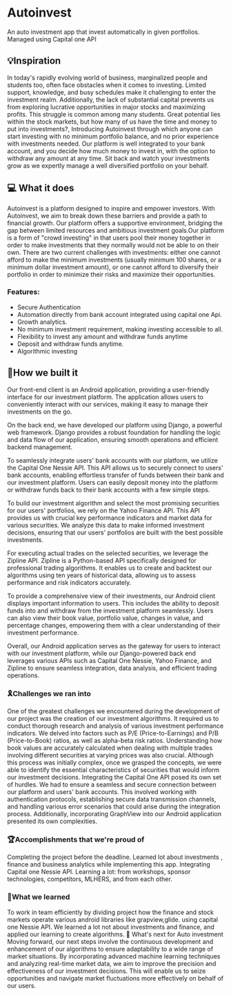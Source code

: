 # Autoinvest
An auto investment app that invest automatically in given portfolios. Managed using Capital one API

## 💡Inspiration
In today's rapidly evolving world of business, marginalized people and students too, often face obstacles when it comes to investing. Limited support, knowledge, and busy schedules make it challenging to enter the investment realm. Additionally, the lack of substantial capital prevents us from exploring lucrative opportunities in major stocks and maximizing profits. This struggle is common among many students. Great potential lies within the stock markets, but how many of us have the time and money to put into investments?, Introducing Autoinvest through which anyone can start investing with no minimum portfolio balance, and no prior experience with investments needed. Our platform is well integrated to your bank account, and you decide how much money to invest in, with the option to withdraw any amount at any time. Sit back and watch your investments grow as we expertly manage a well diversified portfolio on your behalf.

## 💻 What it does
Autoinvest is a platform designed to inspire and empower investors. With Autoinvest, we aim to break down these barriers and provide a path to financial growth. Our platform offers a supportive environment, bridging the gap between limited resources and ambitious investment goals.Our platform is a form of "crowd investing" in that users pool their money together in order to make investments that they normally would not be able to on their own. There are two current challenges with investments: either one cannot afford to make the minimum investments (usually minimum 100 shares, or a minimum dollar investment amount), or one cannot afford to diversify their portfolio in order to minimize their risks and maximize their opportunities.

### Features:
  - Secure Authentication
  - Automation directly from bank account integrated using capital one Api.
  - Growth analytics.
  - No minimum investment requirement, making investing accessible to all.
  - Flexibility to invest any amount and withdraw funds anytime
  - Deposit and withdraw funds anytime.
  - Algorithmic investing
## 🦾How we built it
Our front-end client is an Android application, providing a user-friendly interface for our investment platform. The application allows users to conveniently interact with our services, making it easy to manage their investments on the go.

On the back end, we have developed our platform using Django, a powerful web framework. Django provides a robust foundation for handling the logic and data flow of our application, ensuring smooth operations and efficient backend management.

To seamlessly integrate users' bank accounts with our platform, we utilize the Capital One Nessie API. This API allows us to securely connect to users' bank accounts, enabling effortless transfer of funds between their bank and our investment platform. Users can easily deposit money into the platform or withdraw funds back to their bank accounts with a few simple steps.

To build our investment algorithm and select the most promising securities for our users' portfolios, we rely on the Yahoo Finance API. This API provides us with crucial key performance indicators and market data for various securities. We analyze this data to make informed investment decisions, ensuring that our users' portfolios are built with the best possible investments.

For executing actual trades on the selected securities, we leverage the Zipline API. Zipline is a Python-based API specifically designed for professional trading algorithms. It enables us to create and backtest our algorithms using ten years of historical data, allowing us to assess performance and risk indicators accurately.

To provide a comprehensive view of their investments, our Android client displays important information to users. This includes the ability to deposit funds into and withdraw from the investment platform seamlessly. Users can also view their book value, portfolio value, changes in value, and percentage changes, empowering them with a clear understanding of their investment performance.

Overall, our Android application serves as the gateway for users to interact with our investment platform, while our Django-powered back end leverages various APIs such as Capital One Nessie, Yahoo Finance, and Zipline to ensure seamless integration, data analysis, and efficient trading operations.

### 🎗️Challenges we ran into
One of the greatest challenges we encountered during the development of our project was the creation of our investment algorithms. It required us to conduct thorough research and analysis of various investment performance indicators. We delved into factors such as P/E (Price-to-Earnings) and P/B (Price-to-Book) ratios, as well as alpha-beta risk ratios. Understanding how book values are accurately calculated when dealing with multiple trades involving different securities at varying prices was also crucial. Although this process was initially complex, once we grasped the concepts, we were able to identify the essential characteristics of securities that would inform our investment decisions.
Integrating the Capital One API posed its own set of hurdles. We had to ensure a seamless and secure connection between our platform and users' bank accounts. This involved working with authentication protocols, establishing secure data transmission channels, and handling various error scenarios that could arise during the integration process.
Additionally, incorporating GraphView into our Android application presented its own complexities.
### 🏆Accomplishments that we're proud of
Completing the project before the deadline.
Learned lot about investments , finance and business analytics while implementing this app.
Integrating Capital one Nessie API.
Learning a lot: from workshops, sponsor technologies, competitors, MLHERS, and from each other.

### 📕What we learned
To work in team efficiently by dividing project
how the finance and stock markets operate
various android libraries like grapview,glide.
using capital one Nessie API.
We learned a lot not about investments and finance, and applied our learning to create algorithms.
🎈 What's next for Auto investment
Moving forward, our next steps involve the continuous development and enhancement of our algorithms to ensure adaptability to a wide range of market situations. By incorporating advanced machine learning techniques and analyzing real-time market data, we aim to improve the precision and effectiveness of our investment decisions. This will enable us to seize opportunities and navigate market fluctuations more effectively on behalf of our users.
